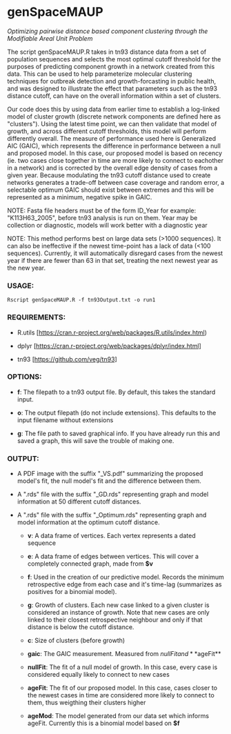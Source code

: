 # genSpaceMAUP
*Optimizing pairwise distance based component clustering through the Modifiable Areal Unit Problem*

The script genSpaceMAUP.R takes in tn93 distance data from a set of population sequences and selects the most optimal cutoff threshold for the purposes of predicting component growth in a network created from this data. This can be used to help parameterize molecular clustering techniques for outbreak detection and growth-forcasting in public health, and was designed to illustrate the effect that parameters such as the tn93 distance cutoff, can have on the overall information within a set of clusters. 

Our code does this by using data from earlier time to establish a log-linked model of cluster growth (discrete network components are defined here as "clusters"). Using the latest time point, we can then validate that model of growth, and across different cutoff thresholds, this model will perform differently overall. The measure of performance used here is Generalized AIC (GAIC), which represents the difference in performance between a null and proposed model. In this case, our proposed model is based on recency (ie. two cases close together in time are more likely to connect to eachother in a network) and is corrected by the overall edge density of cases from a given year. Because modulating the tn93 cutoff distance used to create networks generates a trade-off between case coverage and random error, a selectable optimum GAIC should exist between extremes and this will be represented as a minimum, negative spike in GAIC.


NOTE: Fasta file headers must be of the form ID_Year for example: "K113H63_2005", before tn93 analysis is run on them. Year may be collection or diagnostic, models will work better with a diagnostic year
  
NOTE: This method performs best on large data sets (>1000 sequences). It can also be ineffective if the newest time-point has a lack of data (<100 sequences). Currently, it will automatically disregard cases from the newest year if there are fewer than 63 in that set, treating the next newest year as the new year.



### USAGE:

`Rscript genSpaceMAUP.R -f tn93Output.txt -o run1`



### REQUIREMENTS:

* R.utils [https://cran.r-project.org/web/packages/R.utils/index.html)

* dplyr [https://cran.r-project.org/web/packages/dplyr/index.html]

* tn93 [https://github.com/veg/tn93]



### OPTIONS:

* **f**: The filepath to a tn93 output file. By default, this takes the standard input.

* **o**: The output filepath (do not include extensions). This defaults to the input filename without extensions

* **g**: The file path to saved graphical info. If you have already run this and saved a graph, this will save the trouble of making one.



### OUTPUT:
* A PDF image with the suffix "_VS.pdf" summarizing the proposed model's fit, the null model's fit and the difference between them.

* A ".rds" file with the suffix "_GD.rds" representing graph and model information at 50 different cutoff distances. 

* A ".rds" file with the suffix "_Optimum.rds" representing graph and model information at the optimum cutoff distance. 

  * **v**: A data frame of vertices. Each vertex represents a dated sequence

  * **e**: A data frame of edges between vertices. This will cover a completely connected graph, made from **$v**

  * **f**: Used in the creation of our predictive model. Records the minimum retrospective edge from each case and it's time-lag (summarizes as positives for a binomial model).

  * **g**: Growth of clusters. Each new case linked to a given cluster is considered an instance of growth. Note that new cases are only linked to their closest retrospective neighbour and only if that distance is below the cutoff distance.

  * **c**: Size of clusters (before growth)

  * **gaic**: The GAIC measurement. Measured from $nullFit and **$ageFit**

  * **nullFit**: The fit of a null model of growth. In this case, every case is considered equally likely to connect to new cases

  * **ageFit**: The fit of our proposed model. In this case, cases closer to the newest cases in time are considered more likely to connect to them, thus weigthing their clusters higher

  * **ageMod**: The model generated from our data set which informs ageFit. Currently this is a binomial model based on **$f**
